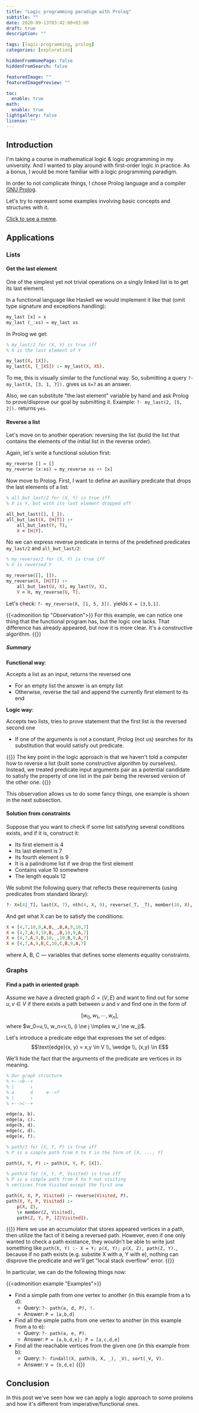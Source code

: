 ```yaml
---
title: "Logic programming paradigm with Prolog"
subtitle: ""
date: 2020-09-13T03:42:00+03:00
draft: true
description: ""

tags: [logic-programming, prolog]
categories: [exploration]

hiddenFromHomePage: false
hiddenFromSearch: false

featuredImage: ""
featuredImagePreview: ""

toc:
  enable: true
math:
  enable: true
lightgallery: false
license: ""
---
```


## Introduction

I'm taking a course in mathematical logic & logic programming in my university. And I wanted to play around with first-order logic in practice. As a bonus, I would be more familiar with a logic programming paradigm.

In order to not complicate things, I chose Prolog language and a compiler [GNU Prolog][gprolog].

Let's try to represent some examples involving basic concepts and structures with it.

[Click to see a meme][prolog-meme].

## Applications

### Lists

#### Get the last element

One of the simplest yet not trivial operations on a singly linked list is to get its last element.

In a functional language like Haskell we would implement it like that (omit type signature and exceptions handling):

```haskell
my_last [x] = x
my_last (_:xs) = my_last xs
```

In Prolog we get:

```prolog
% my_last/2 for (X, Y) is true iff
% X is the last element of Y

my_last(X, [X]).
my_last(X, [_|XS]) :- my_last(X, XS).
```

To me, this is visually similar to the functional way. So, submitting a query `?- my_last(X, [3, 1, 7]).` gives us `X=7` as an answer.

Also, we can substitute "the last element" variable by hand and ask Prolog to prove/disprove our goal by submitting it. Example: `?- my_last(2, [5, 2]).` returns `yes`.

#### Reverse a list

Let's move on to another operation: reversing the list (build the list that contains the elements of the initial list in the reverse order).

Again, let's write a functional solution first:

```haskell
my_reverse [] = []
my_reverse (x:xs) = my_reverse xs ++ [x]
```

Now move to Prolog.
First, I want to define an auxiliary predicate that drops the last elements of a list:

```prolog
% all_but_last/2 for (X, Y) is true iff
% X is Y, but with its last element dropped off

all_but_last([], [_]).
all_but_last(X, [H|T]) :-
    all_but_last(Y, T),
    X = [H|Y].
```

No we can express reverse predicate in terms of the predefined predicates `my_last/2` and `all_but_last/2`:

```prolog
% my_reverse/2 for (X, Y) is true iff
% X is reversed Y

my_reverse([], []).
my_reverse(X, [H|T]) :-
    all_but_last(U, X), my_last(V, X),
    V = H, my_reverse(U, T).
```

Let's check: `?- my_reverse(X, [1, 5, 3]).` yields `X = [3,5,1]`.

{{<admonition tip "Observation">}}
For this example, we can notice one thing that the functional program has, but the logic one lacks. That difference has already appeared, but now it is more clear. It's a constructive algorithm.
{{</admonition>}}

##### Summary

**Functional way**: 

Accepts a list as an input, returns the reversed one
- For an empty list the answer is an empty list
- Otherwise, reverse the tail and append the currently first element to its end

**Logic way**:

Accepts two lists, tries to prove statement that the first list is the reversed second one
- If one of the arguments is not a constant, Prolog (not us) searches for its substitution that would satisfy out predicate.

{{<admonition note>}}
The key point in the logic approach is that we haven't told a computer how to reverse a list (built some constructive algorithm by ourselves). Instead, we treated predicate input arguments pair as a potential candidate to satisfy the property of one list in the pair being the reversed version of the other one.
{{</admonition>}}

This observation allows us to do some fancy things, one example is shown in the next subsection.

#### Solution from constraints

Suppose that you want to check if some list satisfying several conditions exists, and if it is, construct it:
- Its first element is 4
- Its last element is 7
- Its fourth element is 9
- It is a palindrome list if we drop the first element
- Contains value 10 somewhere
- The length equals 12

We submit the following query that reflects these requirements (using predicates from standard library):

```prolog
?- X=[4|_T], last(X, 7), nth(4, X, 9), reverse(_T, _T), member(10, X), length(X, 12).
```

And get what X can be to satisfy the conditions:

```prolog
X = [4,7,10,9,A,B,_,B,A,9,10,7]
X = [4,7,A,9,10,B,_,B,10,9,A,7]
X = [4,7,A,9,B,10,_,10,B,9,A,7]
X = [4,7,A,9,B,C,10,C,B,9,A,7]
```

where A, B, C — variables that defines some elements equality constraints.

### Graphs

#### Find a path in oriented graph

Assume we have a directed graph $G = (V, E)$ and want to find out for some $u, v \in V$ if there exists a path between $u$ and $v$ and find one in the form of 

$$[w_0, w_1, \cdots, w_n],$$ where $w_0=u,\\, w_n=v,\\, (i \ne j \implies w_i \ne w_j)$.

Let's introduce a predicate $\text{edge}$ that expresses the set of edges:
$$\text{edge}(x, y) = x,y \in V \\, \wedge \\, (x,y) \in E$$

We'll hide the fact that the arguments of the predicate are vertices in its meaning.

```prolog
% Our graph structure
% +-->b--+
% |      ↓
% a      d     e-->f
% |      ↑
% +-->c--+

edge(a, b).
edge(a, c).
edge(b, d).
edge(c, d).
edge(e, f).

% path/3 for (X, Y, P) is true iff
% P is a simple path from X to Y in the form of [X, ..., Y]

path(X, Y, P) :- path(X, Y, P, [X]).

% path/4 for (X, Y, P, Visited) is true iff
% P is a simple path from X to Y not visiting
% vertices from Visited except the first one

path(X, X, P, Visited) :- reverse(Visited, P).
path(X, Y, P, Visited) :-
    p(X, Z),
    \+ member(Z, Visited),
    path(Z, Y, P, [Z|Visited]).
```

{{<admonition warning>}}
Here we use an accumulator that stores appeared vertices in a path, then utilize the fact of it being a reversed path. However, even if one only wanted to check a path existance, they wouldn't be able to write just something like `path(X, Y) :- X = Y; p(X, Y); p(X, Z), path(Z, Y).`, because if no path exists (e.g. substite $\text{X}$ with $\text{a}$, $\text{Y}$ with $\text{e}$), nothing can disprove the predicate and we'll get "local stack overflow" error.
{{</admonition>}} 

In particular, we can do the following things now:

{{<admonition example "Examples">}}
- Find a simple path from one vertex to another (in this example from $\text{a}$ to $\text{d}$):
  - Query:
   `?- path(a, d, P), !.`
  - Answer:
   `P = [a,b,d]`
- Find all the simple paths from one vertex to another (in this example from $\text{a}$ to $\text{e}$):
  - Query:
   `?- path(a, e, P).`
  - Answer:
   `P = [a,b,d,e];
    P = [a,c,d,e]`
- Find all the reachable vertices from the given one (in this example from $\text{b}$):
  - Query:
   `?- findall(X, path(b, X, _), _V), sort(_V, V).`
  - Answer:
   `V = [b,d,e]`
{{</admonition>}}

## Conclusion

In this post we've seen how we can apply a logic approach to some prolems and how it's different from imperative/functional ones.

[gprolog]: http://www.gprolog.org/
[prolog-meme]: https://preview.redd.it/sabq5qemg8321.png?width=640&crop=smart&auto=webp&s=cb11053ece09b3c342dfccc4c26bd259ddd387bc
